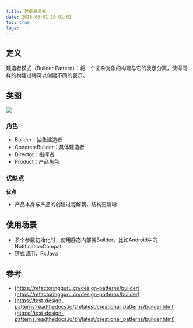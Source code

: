 ```yaml
---
title: 建造者模式
date: 2018-06-01 10:01:01
toc: true
tags: 
---
```


## 定义

建造者模式（Builder Pattern）：将一个复杂对象的构建与它的表示分离，使得同样的构建过程可以创建不同的表示。


## 类图

![](./1.jpg)

### 角色

- Builder：抽象建造者
- ConcreteBuilder：具体建造者
- Director：指挥者
- Product：产品角色

### 优缺点

**优点**

- 产品本身与产品的创建过程解耦，结构更清晰 

## 使用场景

- 多个参数初始化时，使用静态内部类Builder。比如Android中的NotificationCompat
- 链式调用，RxJava


## 参考

- [https://refactoringguru.cn/design-patterns/builder](https://refactoringguru.cn/design-patterns/builder)
- [https://test-design-patterns.readthedocs.io/zh/latest/creational_patterns/builder.html](https://test-design-patterns.readthedocs.io/zh/latest/creational_patterns/builder.html)
